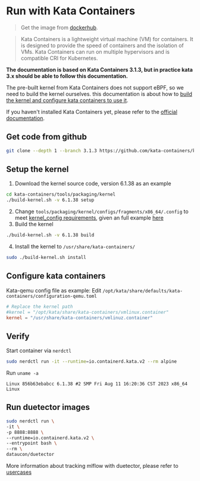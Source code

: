 # Run with Kata Containers

> Get the image from [dockerhub](https://hub.docker.com/r/dataucon/duetector/).

> Kata Containers is a lightweight virtual machine (VM) for containers.
> It is designed to provide the speed of containers and the isolation of VMs.
> Kata Containers can run on multiple hypervisors and is compatible CRI for Kubernetes.

**The documentation is based on Kata Containers 3.1.3, but in practice kata 3.x should be able to follow this documentation.**

The pre-built kernel from Kata Containers does not support eBPF, so we need to build the kernel ourselves. this documentation is about how to [build the kernel and configure kata containers to use it](https://github.com/kata-containers/kata-containers/blob/main/tools/packaging/kernel/README.md).

If you haven't installed Kata Containers yet, please refer to the [official documentation](https://github.com/kata-containers/kata-containers/tree/main/docs/install).

## Get code from github

```bash
git clone --depth 1 --branch 3.1.3 https://github.com/kata-containers/kata-containers.git
```

## Setup the kernel

1. Download the kernel source code, version 6.1.38 as an example

```bash
cd kata-containers/tools/packaging/kernel
./build-kernel.sh -v 6.1.38 setup
```

2. Change `tools/packaging/kernel/configs/fragments/x86_64/.config` to meet [kernel_config requirements](../kernel_config.md), given an full example [here](./etc/kata-linux-6.1.38-100.config)
3. Build the kernel

```bash
./build-kernel.sh -v 6.1.38 build
```

4. Install the kernel to `/usr/share/kata-containers/`

```bash
sudo ./build-kernel.sh install
```

## Configure kata containers

Kata-qemu config file as example: Edit `/opt/kata/share/defaults/kata-containers/configuration-qemu.toml `

```toml
# Replace the kernel path
#kernel = "/opt/kata/share/kata-containers/vmlinux.container"
kernel = "/usr/share/kata-containers/vmlinuz.container"
```

## Verify

Start container via `nerdctl`

```bash
sudo nerdctl run -it --runtime=io.containerd.kata.v2 --rm alpine
```

Run `uname -a`

```
Linux 856b63ebabcc 6.1.38 #2 SMP Fri Aug 11 16:20:36 CST 2023 x86_64 Linux
```

## Run duetector images

```bash
sudo nerdctl run \
-it \
-p 8888:8888 \
--runtime=io.containerd.kata.v2 \
--entrypoint bash \
--rm \
dataucon/duetector
```

More information about tracking mlflow with duetector, please refer to [usercases](../usercases/tracking-mljob-in-kata-containers/README.md)
